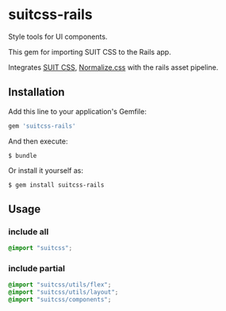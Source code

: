 # suitcss-rails

Style tools for UI components.

This gem for importing SUIT CSS to the Rails app.

Integrates [SUIT CSS](http://suitcss.github.io/),  [Normalize.css](https://necolas.github.io/normalize.css/) with the rails asset pipeline.

## Installation

Add this line to your application's Gemfile:

```ruby
gem 'suitcss-rails'
```

And then execute:

    $ bundle

Or install it yourself as:

    $ gem install suitcss-rails

## Usage

### include all
``` css
@import "suitcss";
```

### include partial
``` css
@import "suitcss/utils/flex";
@import "suitcss/utils/layout";
@import "suitcss/components";
```
